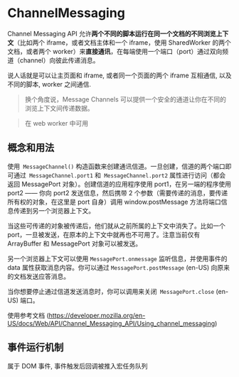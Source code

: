 # ChannelMessaging

Channel Messaging API 允许**两个不同的脚本运行在同一个文档的不同浏览上下文**（比如两个 iframe，或者文档主体和一个 iframe，使用 SharedWorker 的两个文档，或者两个 worker）来**直接通讯**，在每端使用一个端口（port）通过双向频道（channel）向彼此传递消息。

说人话就是可以让主页面和 iframe, 或者同一个页面的两个 iframe 互相通信, 以及不同的脚本, worker 之间通信.

> 换个角度说，Message Channels 可以提供一个安全的通道让你在不同的浏览上下文间传递数据。

> 在 web worker 中可用

## 概念和用法

使用` MessageChannel()` 构造函数来创建通讯信道。一旦创建，信道的两个端口即可通过` MessageChannel.port1` 和` MessageChannel.port2` 属性进行访问（都会返回 MessagePort 对象）。创建信道的应用程序使用 port1，在另一端的程序使用 port2 —— 你向 port2 发送信息，然后携带 2 个参数（需要传递的消息，要传递所有权的对象，在这里是 port 自身）调用 window.postMessage 方法将端口信息传递到另一个浏览器上下文。

当这些可传递的对象被传递后，他们就从之前所属的上下文中消失了。比如一个 port，一旦被发送，在原本的上下文中就再也不可用了。注意当前仅有 ArrayBuffer 和 MessagePort 对象可以被发送。

另一个浏览器上下文可以使用 `MessagePort.onmessage` 监听信息，并使用事件的 data 属性获取消息内容。你可以通过 `MessagePort.postMessage` (en-US) 向原来的文档发送应答消息。

当你想要停止通过信道发送消息时，你可以调用来关闭` MessagePort.close` (en-US) 端口。

使用参考文档 (https://developer.mozilla.org/en-US/docs/Web/API/Channel_Messaging_API/Using_channel_messaging)

## 事件运行机制

属于 DOM 事件, 事件触发后回调被推入宏任务队列
